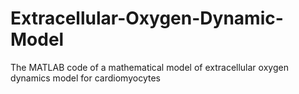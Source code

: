 # Extracellular-Oxygen-Dynamic-Model
The MATLAB code of a mathematical model of extracellular oxygen dynamics model for cardiomyocytes
